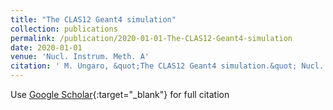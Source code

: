 ```yaml
---
title: "The CLAS12 Geant4 simulation"
collection: publications
permalink: /publication/2020-01-01-The-CLAS12-Geant4-simulation
date: 2020-01-01
venue: 'Nucl. Instrum. Meth. A'
citation: ' M. Ungaro, &quot;The CLAS12 Geant4 simulation.&quot; Nucl. Instrum. Meth. A, 2020.'
---
```

Use [Google Scholar](https://scholar.google.com/scholar?q=The+CLAS12+Geant4+simulation){:target="_blank"} for full citation